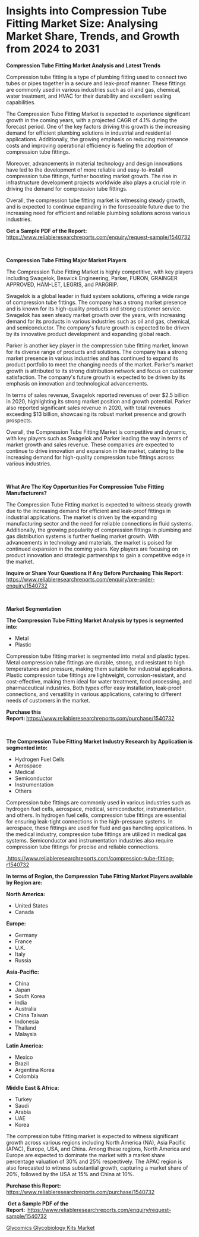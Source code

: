 <p><h1>Insights into Compression Tube Fitting Market Size: Analysing Market Share, Trends, and Growth from 2024 to 2031</h1></p><p><strong>Compression Tube Fitting Market Analysis and Latest Trends</strong></p>
<p><p>Compression tube fitting is a type of plumbing fitting used to connect two tubes or pipes together in a secure and leak-proof manner. These fittings are commonly used in various industries such as oil and gas, chemical, water treatment, and HVAC for their durability and excellent sealing capabilities.</p><p>The Compression Tube Fitting Market is expected to experience significant growth in the coming years, with a projected CAGR of 4.1% during the forecast period. One of the key factors driving this growth is the increasing demand for efficient plumbing solutions in industrial and residential applications. Additionally, the growing emphasis on reducing maintenance costs and improving operational efficiency is fueling the adoption of compression tube fittings.</p><p>Moreover, advancements in material technology and design innovations have led to the development of more reliable and easy-to-install compression tube fittings, further boosting market growth. The rise in infrastructure development projects worldwide also plays a crucial role in driving the demand for compression tube fittings.</p><p>Overall, the compression tube fitting market is witnessing steady growth, and is expected to continue expanding in the foreseeable future due to the increasing need for efficient and reliable plumbing solutions across various industries.</p></p>
<p><strong>Get a Sample PDF of the Report:&nbsp;</strong> <a href="https://www.reliableresearchreports.com/enquiry/request-sample/1540732">https://www.reliableresearchreports.com/enquiry/request-sample/1540732</a></p>
<p>&nbsp;</p>
<p><strong>Compression Tube Fitting Major Market Players</strong></p>
<p><p>The Compression Tube Fitting Market is highly competitive, with key players including Swagelok, Beswick Engineering, Parker, FURON, GRAINGER APPROVED, HAM-LET, LEGRIS, and PARGRIP. </p><p>Swagelok is a global leader in fluid system solutions, offering a wide range of compression tube fittings. The company has a strong market presence and is known for its high-quality products and strong customer service. Swagelok has seen steady market growth over the years, with increasing demand for its products in various industries such as oil and gas, chemical, and semiconductor. The company's future growth is expected to be driven by its innovative product development and expanding global reach.</p><p>Parker is another key player in the compression tube fitting market, known for its diverse range of products and solutions. The company has a strong market presence in various industries and has continued to expand its product portfolio to meet the changing needs of the market. Parker's market growth is attributed to its strong distribution network and focus on customer satisfaction. The company's future growth is expected to be driven by its emphasis on innovation and technological advancements.</p><p>In terms of sales revenue, Swagelok reported revenues of over $2.5 billion in 2020, highlighting its strong market position and growth potential. Parker also reported significant sales revenue in 2020, with total revenues exceeding $13 billion, showcasing its robust market presence and growth prospects.</p><p>Overall, the Compression Tube Fitting Market is competitive and dynamic, with key players such as Swagelok and Parker leading the way in terms of market growth and sales revenue. These companies are expected to continue to drive innovation and expansion in the market, catering to the increasing demand for high-quality compression tube fittings across various industries.</p></p>
<p>&nbsp;</p>
<p><strong>What Are The Key Opportunities For Compression Tube Fitting Manufacturers?</strong></p>
<p><p>The Compression Tube Fitting market is expected to witness steady growth due to the increasing demand for efficient and leak-proof fittings in industrial applications. The market is driven by the expanding manufacturing sector and the need for reliable connections in fluid systems. Additionally, the growing popularity of compression fittings in plumbing and gas distribution systems is further fueling market growth. With advancements in technology and materials, the market is poised for continued expansion in the coming years. Key players are focusing on product innovation and strategic partnerships to gain a competitive edge in the market.</p></p>
<p><strong>Inquire or Share Your Questions If Any Before Purchasing This Report:</strong> <a href="https://www.reliableresearchreports.com/enquiry/pre-order-enquiry/1540732">https://www.reliableresearchreports.com/enquiry/pre-order-enquiry/1540732</a></p>
<p>&nbsp;</p>
<p><strong>Market Segmentation</strong></p>
<p><strong>The Compression Tube Fitting Market Analysis by types is segmented into:</strong></p>
<p><ul><li>Metal</li><li>Plastic</li></ul></p>
<p><p>Compression tube fitting market is segmented into metal and plastic types. Metal compression tube fittings are durable, strong, and resistant to high temperatures and pressure, making them suitable for industrial applications. Plastic compression tube fittings are lightweight, corrosion-resistant, and cost-effective, making them ideal for water treatment, food processing, and pharmaceutical industries. Both types offer easy installation, leak-proof connections, and versatility in various applications, catering to different needs of customers in the market.</p></p>
<p><strong>Purchase this Report:&nbsp;</strong><a href="https://www.reliableresearchreports.com/purchase/1540732">https://www.reliableresearchreports.com/purchase/1540732</a></p>
<p>&nbsp;</p>
<p><strong>The Compression Tube Fitting Market Industry Research by Application is segmented into:</strong></p>
<p><ul><li>Hydrogen Fuel Cells</li><li>Aerospace</li><li>Medical</li><li>Semiconductor</li><li>Instrumentation</li><li>Others</li></ul></p>
<p><p>Compression tube fittings are commonly used in various industries such as hydrogen fuel cells, aerospace, medical, semiconductor, instrumentation, and others. In hydrogen fuel cells, compression tube fittings are essential for ensuring leak-tight connections in the high-pressure systems. In aerospace, these fittings are used for fluid and gas handling applications. In the medical industry, compression tube fittings are utilized in medical gas systems. Semiconductor and instrumentation industries also require compression tube fittings for precise and reliable connections.</p></p>
<p><a href="https://www.reliableresearchreports.com/compression-tube-fitting-r1540732">&nbsp;https://www.reliableresearchreports.com/compression-tube-fitting-r1540732</a></p>
<p><strong>In terms of Region, the Compression Tube Fitting Market Players available by Region are:</strong></p>
<p>
    <p> <strong> North America: </strong>
        <ul>
            <li>United States</li>
            <li>Canada</li>
        </ul>
        </p> 
    <p> <strong> Europe: </strong>
        <ul>
            <li>Germany</li>
            <li>France</li>
            <li>U.K.</li>
            <li>Italy</li>
            <li>Russia</li>
        </ul>
        </p> 
    <p> <strong> Asia-Pacific: </strong>
        <ul>
            <li>China</li>
            <li>Japan</li>
            <li>South Korea</li>
            <li>India</li>
            <li>Australia</li>
            <li>China Taiwan</li>
            <li>Indonesia</li>
            <li>Thailand</li>
            <li>Malaysia</li>
        </ul>
        </p> 
    <p> <strong> Latin America: </strong>
        <ul>
            <li>Mexico</li>
            <li>Brazil</li>
            <li>Argentina Korea</li>
            <li>Colombia</li>
        </ul>
        </p> 
    <p> <strong> Middle East & Africa: </strong>
        <ul>
            <li>Turkey</li>
            <li>Saudi</li>
            <li>Arabia</li>
            <li>UAE</li>
            <li>Korea</li>
        </ul>
    </p>
    </p>
<p><p>The compression tube fitting market is expected to witness significant growth across various regions including North America (NA), Asia Pacific (APAC), Europe, USA, and China. Among these regions, North America and Europe are expected to dominate the market with a market share percentage valuation of 30% and 25% respectively. The APAC region is also forecasted to witness substantial growth, capturing a market share of 20%, followed by the USA at 15% and China at 10%.</p></p>
<p><strong>Purchase this Report: </strong><a href="https://www.reliableresearchreports.com/purchase/1540732">https://www.reliableresearchreports.com/purchase/1540732</a></p>
<p>&nbsp;<strong>Get a Sample PDF of the Report:&nbsp;&nbsp;</strong><a href="https://www.reliableresearchreports.com/enquiry/request-sample/1540732">https://www.reliableresearchreports.com/enquiry/request-sample/1540732</a></p>
<p><strong></strong></p>
<p><p><a href="https://frill-swim-3cd.notion.site/Glycomics-Glycobiology-Kits-Market-Size-Reveals-the-Best-Marketing-Channels-In-Global-Industry-ab3b3661161749d7a44bda96b68ac390">Glycomics Glycobiology Kits Market</a></p></p>